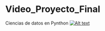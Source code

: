 # Video_Proyecto_Final
Ciencias de datos en Pynthon
[![Alt text](https://img.youtube.com/vi/Iv7jBqUcKps/0.jpg)](https://www.youtube.com/watch?v=Iv7jBqUcKps)

